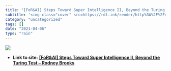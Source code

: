 ```yaml
---
title: "[FoR&AI] Steps Toward Super Intelligence II, Beyond the Turing Test – Rodney Brooks"
subtitle: '<img class="cover" src=https://rdl.ink/render/http%3A%2F%2Frodneybrooks.com%2Fforai-steps-toward-sup...'
category: "uncategorized"
tags: []
date: "2021-04-06"
type: "rain"
---
```

<img class="cover" src=https://rdl.ink/render/http%3A%2F%2Frodneybrooks.com%2Fforai-steps-toward-super-intelligence-ii-beyond-the-turing-test>


* **Link to site:** **[[FoR&AI] Steps Toward Super Intelligence II, Beyond the Turing Test – Rodney Brooks](http://rodneybrooks.com/forai-steps-toward-super-intelligence-ii-beyond-the-turing-test)**